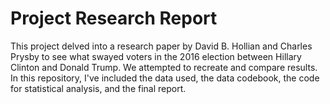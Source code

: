 # Project Research Report

This project delved into a research paper by David B. Hollian and Charles Prysby to see what swayed voters in the 2016 election between Hillary Clinton and Donald Trump. We attempted to recreate and compare results. In this repository, I've included the data used, the data codebook, the code for statistical analysis, and the final report.
